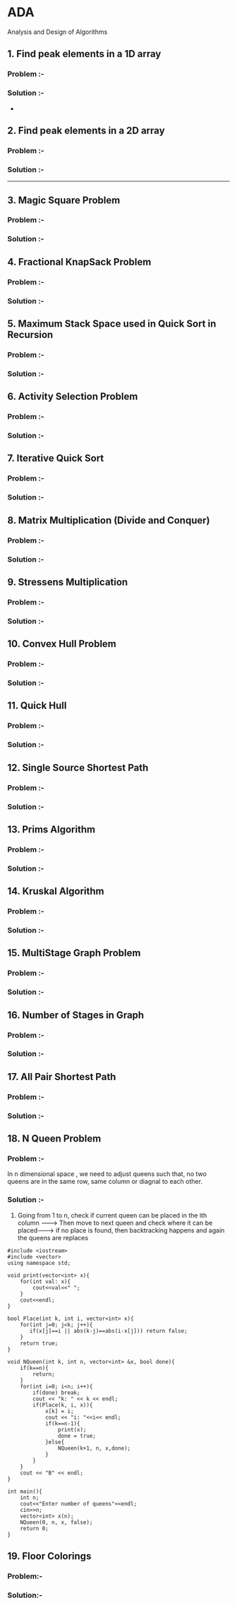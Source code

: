 # ADA

Analysis and Design of Algorithms

## 1. Find peak elements in a 1D array

### Problem :-

### Solution :-

-
## 2. Find peak elements in a 2D array

### Problem :-

### Solution :-

----------

## 3. Magic Square Problem

### Problem :-

### Solution :-

## 4. Fractional KnapSack Problem

### Problem :-

### Solution :-

## 5. Maximum Stack Space used in Quick Sort in Recursion

### Problem :-

### Solution :-

## 6. Activity Selection Problem

### Problem :-

### Solution :-

## 7. Iterative Quick Sort

### Problem :-

### Solution :-

## 8. Matrix Multiplication (Divide and Conquer)

### Problem :-

### Solution :-

## 9. Stressens Multiplication

### Problem :-

### Solution :-

## 10. Convex Hull Problem

### Problem :-

### Solution :-

## 11. Quick Hull

### Problem :-

### Solution :-

## 12. Single Source Shortest Path

### Problem :-

### Solution :-

## 13. Prims Algorithm

### Problem :-

### Solution :-

## 14. Kruskal Algorithm

### Problem :-

### Solution :-

## 15. MultiStage Graph Problem

### Problem :-

### Solution :-

## 16. Number of Stages in Graph

### Problem :-

### Solution :-

## 17. All Pair Shortest Path

### Problem :-

### Solution :-


## 18. N Queen Problem

### Problem :-

In n dimensional space , we need to adjust queens such that, no two queens are in the same row, same column or diagnal to each other.

### Solution :-

1. Going from 1 to n, check if current queen can be placed in the ith column ---> Then move to next queen and check where it can be placed---> if no place is found, then backtracking happens and again the queens are replaces

```
#include <iostream>
#include <vector>
using namespace std;

void print(vector<int> x){
    for(int val: x){
        cout<<val<<" ";
    }
    cout<<endl;
}

bool Place(int k, int i, vector<int> x){
    for(int j=0; j<k; j++){
       if(x[j]==i || abs(k-j)==abs(i-x[j])) return false;
    }
    return true;
}

void NQueen(int k, int n, vector<int> &x, bool done){
    if(k==n){
        return;
    }
    for(int i=0; i<n; i++){
        if(done) break;
        cout << "k: " << k << endl;
        if(Place(k, i, x)){
            x[k] = i;
            cout << "i: "<<i<< endl;
            if(k==n-1){
                print(x);
                done = true;
            }else{
                NQueen(k+1, n, x,done);
            }
        }
    }
    cout << "B" << endl;
}

int main(){
    int n;
    cout<<"Enter number of queens"<<endl;
    cin>>n;
    vector<int> x(n);
    NQueen(0, n, x, false);
    return 0;
}
```

## 19. Floor Colorings

### Problem:-
### Solution:- 